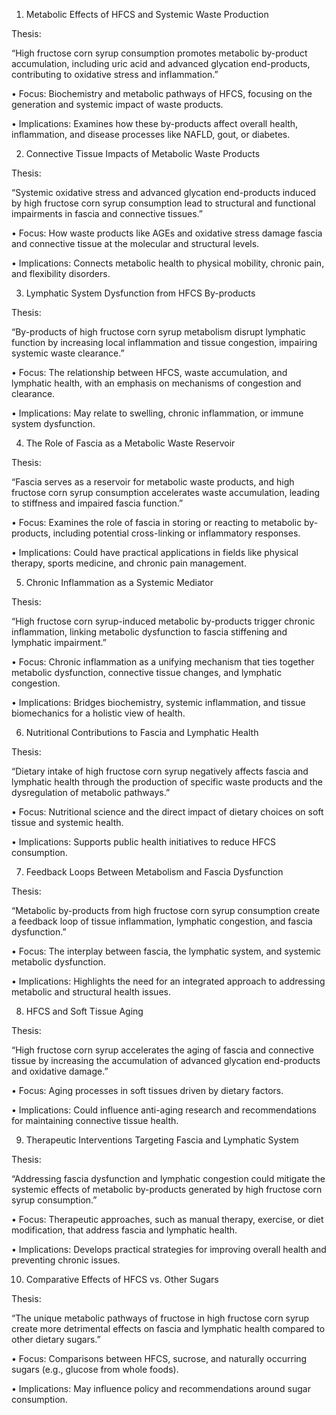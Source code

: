 1. Metabolic Effects of HFCS and Systemic Waste Production



Thesis:

“High fructose corn syrup consumption promotes metabolic by-product accumulation, including uric acid and advanced glycation end-products, contributing to oxidative stress and inflammation.”

• Focus: Biochemistry and metabolic pathways of HFCS, focusing on the generation and systemic impact of waste products.

• Implications: Examines how these by-products affect overall health, inflammation, and disease processes like NAFLD, gout, or diabetes.



2. Connective Tissue Impacts of Metabolic Waste Products



Thesis:

“Systemic oxidative stress and advanced glycation end-products induced by high fructose corn syrup consumption lead to structural and functional impairments in fascia and connective tissues.”

• Focus: How waste products like AGEs and oxidative stress damage fascia and connective tissue at the molecular and structural levels.

• Implications: Connects metabolic health to physical mobility, chronic pain, and flexibility disorders.



3. Lymphatic System Dysfunction from HFCS By-products



Thesis:

“By-products of high fructose corn syrup metabolism disrupt lymphatic function by increasing local inflammation and tissue congestion, impairing systemic waste clearance.”

• Focus: The relationship between HFCS, waste accumulation, and lymphatic health, with an emphasis on mechanisms of congestion and clearance.

• Implications: May relate to swelling, chronic inflammation, or immune system dysfunction.



4. The Role of Fascia as a Metabolic Waste Reservoir



Thesis:

“Fascia serves as a reservoir for metabolic waste products, and high fructose corn syrup consumption accelerates waste accumulation, leading to stiffness and impaired fascia function.”

• Focus: Examines the role of fascia in storing or reacting to metabolic by-products, including potential cross-linking or inflammatory responses.

• Implications: Could have practical applications in fields like physical therapy, sports medicine, and chronic pain management.



5. Chronic Inflammation as a Systemic Mediator



Thesis:

“High fructose corn syrup-induced metabolic by-products trigger chronic inflammation, linking metabolic dysfunction to fascia stiffening and lymphatic impairment.”

• Focus: Chronic inflammation as a unifying mechanism that ties together metabolic dysfunction, connective tissue changes, and lymphatic congestion.

• Implications: Bridges biochemistry, systemic inflammation, and tissue biomechanics for a holistic view of health.



6. Nutritional Contributions to Fascia and Lymphatic Health



Thesis:

“Dietary intake of high fructose corn syrup negatively affects fascia and lymphatic health through the production of specific waste products and the dysregulation of metabolic pathways.”

• Focus: Nutritional science and the direct impact of dietary choices on soft tissue and systemic health.

• Implications: Supports public health initiatives to reduce HFCS consumption.



7. Feedback Loops Between Metabolism and Fascia Dysfunction



Thesis:

“Metabolic by-products from high fructose corn syrup consumption create a feedback loop of tissue inflammation, lymphatic congestion, and fascia dysfunction.”

• Focus: The interplay between fascia, the lymphatic system, and systemic metabolic dysfunction.

• Implications: Highlights the need for an integrated approach to addressing metabolic and structural health issues.



8. HFCS and Soft Tissue Aging



Thesis:

“High fructose corn syrup accelerates the aging of fascia and connective tissue by increasing the accumulation of advanced glycation end-products and oxidative damage.”

• Focus: Aging processes in soft tissues driven by dietary factors.

• Implications: Could influence anti-aging research and recommendations for maintaining connective tissue health.



9. Therapeutic Interventions Targeting Fascia and Lymphatic System



Thesis:

“Addressing fascia dysfunction and lymphatic congestion could mitigate the systemic effects of metabolic by-products generated by high fructose corn syrup consumption.”

• Focus: Therapeutic approaches, such as manual therapy, exercise, or diet modification, that address fascia and lymphatic health.

• Implications: Develops practical strategies for improving overall health and preventing chronic issues.



10. Comparative Effects of HFCS vs. Other Sugars



Thesis:

“The unique metabolic pathways of fructose in high fructose corn syrup create more detrimental effects on fascia and lymphatic health compared to other dietary sugars.”

• Focus: Comparisons between HFCS, sucrose, and naturally occurring sugars (e.g., glucose from whole foods).

• Implications: May influence policy and recommendations around sugar consumption.
